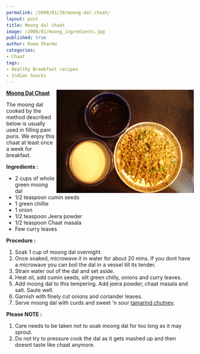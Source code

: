 ```yaml
--- 
permalink: /2008/01/28/moong-dal-chaat/
layout: post
title: Moong dal chaat
image: /2008/01/moong_ingredients.jpg
published: true
author: Roma Sharma
categories: 
- Chaat
tags:
- Healthy Breakfast recipes
- Indian Snacks
---
```

<a title="Moong Dal with its Chaat accompaniments" href="/2008/01/moong_ingredients.jpg"><img src="/2008/01/moong_ingredients.jpg" alt="Moong Dal with its Chaat accompaniments" width="369" height="277" align="right" /></a>

<span style="text-decoration:underline;"><strong>Moong Dal Chaat</strong></span>

The moong dal cooked by the method described below is usually used in filling pani puris. We enjoy this chaat at least once a week for breakfast.
<p align="right"></p>
<strong>Ingredients :</strong>
<ul>
	<li>2 cups of whole green moong dal</li>
	<li>1/2 teaspoon cumin seeds</li>
	<li>1 green chillie</li>
	<li>1 onion</li>
	<li>1/2 teaspoon Jeera powder</li>
	<li>1/2 teaspoon Chaat masala</li>
	<li>Few curry leaves</li>
</ul>
<strong>Procedure :</strong>
<ol>
	<li>Soak 1 cup of moong dal overnight.</li>
	<li>Once soaked, microwave it in water for about 20 mins. If you dont have a microwave you can boil the dal in a vessel till its tender.</li>
	<li>Strain water out of the dal and set aside.</li>
	<li>Heat oil, add cumin seeds, slit green chilly, onions and curry leaves.</li>
	<li>Add moong dal to this tempering. Add jeera powder, chaat masala and salt. Saute well.</li>
	<li>Garnish with finely cut onions and coriander leaves.</li>
	<li>Serve moong dal with curds and sweet 'n sour <a href="http://romaspacenew.wordpress.com/2008/01/26/tamarind-chutney/">tamarind chutney</a>.</li>
</ol>
<strong>Please NOTE :</strong>
<ol>
	<li>Care needs to be taken not to soak moong dal for too long as it may sprout.</li>
	<li>Do not try to pressure cook the dal as it gets mashed up and then doesnt taste like chaat anymore.</li>
</ol>

